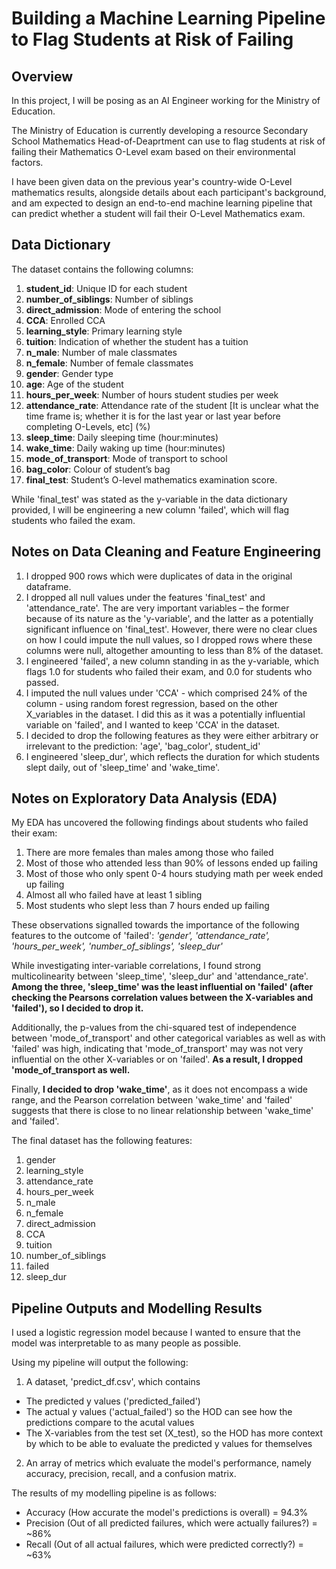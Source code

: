 # Building a Machine Learning Pipeline to Flag Students at Risk of Failing 

## Overview
In this project, I will be posing as an AI Engineer working for the Ministry of Education. 

The Ministry of Education is currently developing a resource Secondary School Mathematics Head-of-Deaprtment can use to flag students at risk of failing their Mathematics O-Level exam based on their environmental factors.

I have been given data on the previous year's country-wide O-Level mathematics results, alongside details about each participant's background, and am expected to design an end-to-end machine learning pipeline that can predict whether a student will fail their O-Level Mathematics exam.

## Data Dictionary
The dataset contains the following columns:

1. **student_id**: Unique ID for each student
2. **number_of_siblings**: Number of siblings
3. **direct_admission**: Mode of entering the school
4. **CCA**: Enrolled CCA
5. **learning_style**: Primary learning style
6. **tuition**: Indication of whether the student has a tuition
7. **n_male**: Number of male classmates
8. **n_female**: Number of female classmates
9. **gender**: Gender type
10. **age**: Age of the student
11. **hours_per_week**: Number of hours student studies per week
12. **attendance_rate**: Attendance rate of the student [It is unclear what the time frame is; whether it is for the last year or last year before completing O-Levels, etc] (%)
13. **sleep_time**: Daily sleeping time (hour:minutes)
14. **wake_time**: Daily waking up time (hour:minutes)
15. **mode_of_transport**: Mode of transport to school
16. **bag_color**: Colour of student’s bag
17. **final_test**: Student’s O-level mathematics examination score.

While 'final_test' was stated as the y-variable in the data dictionary provided, I will be engineering a new column 'failed', which will flag students who failed the exam.

## Notes on Data Cleaning and Feature Engineering

1. I dropped 900 rows which were duplicates of data in the original dataframe.
2. I dropped all null values under the features 'final_test' and 'attendance_rate'. The are very important variables – the former because of its nature as the 'y-variable', and the latter as a potentially significant influence on 'final_test'. However, there were no clear clues on how I could impute the null values, so I dropped rows where these columns were null, altogether amounting to less than 8% of the dataset.
3. I engineered 'failed', a new column standing in as the y-variable, which flags 1.0 for students who failed their exam, and 0.0 for students who passed.
4. I imputed the null values under 'CCA' - which comprised 24% of the column - using random forest regression, based on the other X_variables in the dataset. I did this as it was a potentially influential variable on 'failed', and I wanted to keep 'CCA' in the dataset.
5. I decided to drop the following features as they were either arbitrary or irrelevant to the prediction: 'age', 'bag_color', student_id'
6. I engineered 'sleep_dur', which reflects the duration for which students slept daily, out of 'sleep_time' and 'wake_time'.

## Notes on Exploratory Data Analysis (EDA)
My EDA has uncovered the following findings about students who failed their exam:

1. There are more females than males among those who failed
2. Most of those who attended less than 90% of lessons ended up failing
3. Most of those who only spent 0-4 hours studying math per week ended up failing
4. Almost all who failed have at least 1 sibling
5. Most students who slept less than 7 hours ended up failing

These observations signalled towards the importance of the following features to the outcome of 'failed': *'gender', 'attendance_rate', 'hours_per_week', 'number_of_siblings', 'sleep_dur'*

While investigating inter-variable correlations, I found strong multicolinearity between 'sleep_time', 'sleep_dur' and 'attendance_rate'. **Among the three, 'sleep_time' was the least influential on 'failed' (after checking the Pearsons correlation values between the X-variables and 'failed'), so I decided to drop it.**

Additionally, the p-values from the chi-squared test of independence between 'mode_of_transport' and other categorical variables as well as with 'failed' was high, indicating that 'mode_of_transport' may was not very influential on the other X-variables or on 'failed'. **As a result, I dropped 'mode_of_transport as well.**

Finally, **I decided to drop 'wake_time'**, as it does not encompass a wide range, and the Pearson correlation between 'wake_time' and 'failed' suggests that there is close to no linear relationship between 'wake_time' and 'failed'.

The final dataset has the following features:
1. gender
2. learning_style
3. attendance_rate
4. hours_per_week
5. n_male
6. n_female
7. direct_admission
8. CCA
9. tuition
10. number_of_siblings
11. failed
12. sleep_dur

## Pipeline Outputs and Modelling Results
I used a logistic regression model because I wanted to ensure that the model was interpretable to as many people as possible. 

Using my pipeline will output the following:

1. A dataset, 'predict_df.csv', which contains
- The predicted y values ('predicted_failed')
- The actual y values ('actual_failed') so the HOD can see how the predictions compare to the acutal values
- The X-variables from the test set (X_test), so the HOD has more context by which to be able to evaluate the predicted y values for themselves

2. An array of metrics which evaluate the model's performance, namely accuracy, precision, recall, and a confusion matrix. 

The results of my modelling pipeline is as follows:
- Accuracy (How accurate the model's predictions is overall) = 94.3%
- Precision (Out of all predicted failures, which were actually failures?) = ~86%
- Recall (Out of all actual failures, which were predicted correctly?) = ~63%